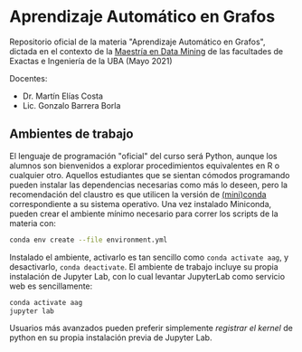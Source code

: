 # Aprendizaje Automático en Grafos
Repositorio oficial de la materia "Aprendizaje Automático en Grafos", dictada en el contexto de la [Maestría en Data Mining](http://datamining.dc.uba.ar/datamining/) de las facultades de Exactas e Ingeniería de la UBA (Mayo 2021)

Docentes:
- Dr. Martín Elías Costa
- Lic. Gonzalo Barrera Borla

## Ambientes de trabajo

El lenguaje de programación "oficial" del curso será Python, aunque los alumnos son bienvenidos a explorar procedimientos equivalentes en R o cualquier otro. Aquellos estudiantes que se sientan cómodos programando pueden instalar las dependencias necesarias como más lo deseen, pero la recomendación del claustro es que utilicen la versión de [(mini)conda](https://docs.conda.io/en/latest/miniconda.html) correspondiente a su sistema operativo. Una vez instalado Miniconda, pueden crear el ambiente mínimo necesario para correr los scripts de la materia con:

```bash
conda env create --file environment.yml
```

Instalado el ambiente, activarlo es tan sencillo como `conda activate aag`, y desactivarlo, `conda deactivate`. El ambiente de trabajo incluye su propia instalación de Jupyter Lab, con lo cual levantar JupyterLab como servicio web es sencillamente:

```bash
conda activate aag
jupyter lab
```

Usuarios más avanzados pueden preferir simplemente _registrar el kernel_ de python en su propia instalación previa de Jupyter Lab.